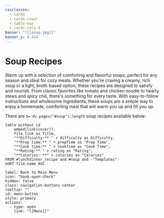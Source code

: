 ```yaml
---
cssclasses:
  - cards
  - cards-cover
  - table-max
  - cards-cols-4
banner: "![[soup.jpg]]"
banner_y: 0.424
---
```

# Soup Recipes

Warm up with a selection of comforting and flavorful soups, perfect for any season and ideal for cozy meals. Whether you're craving a creamy, rich soup or a light, broth-based option, these recipes are designed to satisfy and nourish. From classic favorites like tomato and chicken noodle to hearty stews and spicy chili, there's something for every taste. With easy-to-follow instructions and wholesome ingredients, these soups are a simple way to enjoy a homemade, comforting meal that will warm you up and fill you up.

There are `$= dv.pages("#soup").length` soup recipes available below:
```dataview
table without id
	embed(link(cover)),
	file.link as Title,
	"**Difficulty:** " + difficulty as Difficulty,
	"**Prep time:** " + prepTime as "Prep Time",
	"**Cook time:** " + cookTime as "Cook Time",
	"**Rating:** " + rating as "Rating",
	"**Calories: **" + calories as "Calories"
FROM #lunchdinner_recipe and #soup and -"Templates"
SORT file.name ASC
```



```meta-bind-button
label: Back to Main Menu
icon: "book-open-check"
hidden: false
class: navigation-buttons-center
tooltip: ""
id: menu-button
style: primary
actions:
  - type: open
    link: "[[Menu]]"

```
 
